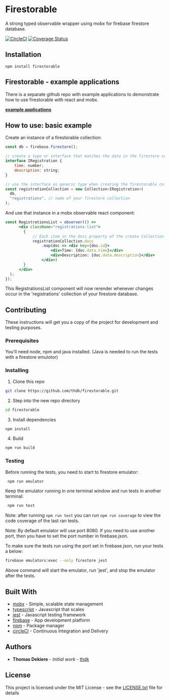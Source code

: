# Firestorable

A strong typed observable wrapper using mobx for firebase firestore database.

[![CircleCI](https://circleci.com/gh/thdk/firestorable/tree/master.svg?style=svg)](https://circleci.com/gh/thdk/firestorable/tree/master)
[![Coverage Status](https://coveralls.io/repos/github/thdk/firestorable/badge.svg?branch=master)](https://coveralls.io/github/thdk/firestorable?branch=master)

## Installation

```
npm install firestorable
```

## Firestorable - example applications

There is a separate github repo with example applications to demonstrate how to use firestorable with react and mobx.

[**example applications**](https://github.com/thdk/firestorable-examples)

## How to use: basic example

Create an instance of a firestorable collection:
```js
const db = firebase.firestore();

// create a type or interface that matches the data in the firestore collection
interface IRegistration {
    time: number;
    description: string;
}

// use the interface as generic type when creating the firestorable collection
const registrationCollection = new Collection<IRegistration>(
  db,
  "registrations", // name of your firestore collection
);
```

And use that instance in a mobx observable react component:

```jsx
const RegistrationsList = observer(() =>
      <div className="registrations-list">
        {
            // Each item in the docs property of the create Collection has a strong typed (IRegistration) data property representing the document data from the firestore 'registrations' collection.
            registrationCollection.docs
                .map(doc => <div key={doc.id}>
                    <div>Time: {doc.data.time}</div>
                    <div>Description: {doc.data.description}</div>
                </div>)
        }
      </div>
  );
});
```

This RegistrationsList component will now rerender whenever changes occur in the 'registrations' collection of your firestore database.

## Contributing

These instructions will get you a copy of the project for development and testing purposes.

### Prerequisites

You'll need node, npm and java installed.
(Java is needed to run the tests with a firestore emulotor)

### Installing

1. Clone this repo
```sh
git clone https://github.com/thdk/firestorable.git
```

2. Step into the new repo directory

```sh
cd firestorable
```

3. Install dependencies

```sh
npm install
```

4. Build
```sh
npm run build
```

### Testing
Before running the tests, you need to start to firestore emulator:
```sh
 npm run emulator
```
Keep the emulator running in one terminal window and run tests in another terminal:

```sh
 npm run test
```

Note: after running `npm run test` you can run `npm run coverage` to view the code coverage of the last ran tests.

Note: By default emulator will use port 8080. If you need to use another port, then you have to set the port number in firebase.json.

To make sure the tests run using the port set in firebase.json, run your tests a below:

```sh
firebase emulators:exec --only firestore jest
```

Above command will start the emulator, run 'jest', and stop the emulator after the tests.

## Built With

* [mobx](https://mobx.js.org/) - Simple, scalable state management
* [typescript](https://www.typescriptlang.org/) - Javascript that scales
* [jest](https://jestjs.io/) - Javascript testing framework
* [firebase](https://firebase.google.com/) - App development platform
* [npm](https://www.npmjs.com/) - Package manager
* [circleCI](https://circleci.com/) - Continuous Integration and Delivery

## Authors

* **Thomas Dekiere** - *Initial work* - [thdk](https://github.com/thdk)

## License

This project is licensed under the MIT License - see the [LICENSE.txt](LICENSE.txt) file for details



